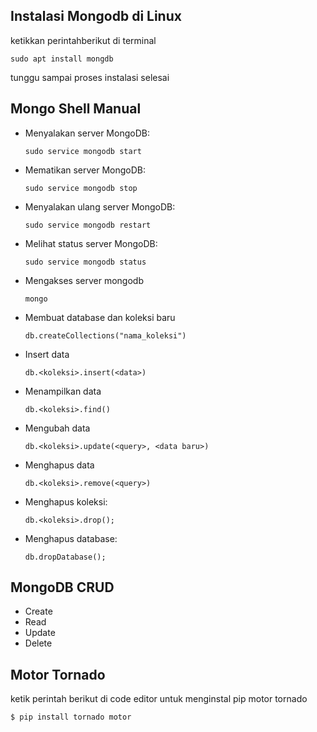 ## Instalasi Mongodb di Linux
 ketikkan perintahberikut di terminal
 ```
 sudo apt install mongdb
 ```
 tunggu sampai proses instalasi selesai

## Mongo Shell Manual

* Menyalakan server MongoDB:
  ```
  sudo service mongodb start
  ```
* Mematikan server MongoDB:
  ```
  sudo service mongodb stop
  ```
* Menyalakan ulang server MongoDB:
  ```
  sudo service mongodb restart
  ```
* Melihat status server MongoDB:
  ```
  sudo service mongodb status
  ```
* Mengakses server mongodb
  ```
  mongo
  ```
* Membuat database dan koleksi baru
  ```
  db.createCollections("nama_koleksi")
  ```
* Insert data
  ```
  db.<koleksi>.insert(<data>)
  ```
* Menampilkan data
  ```
  db.<koleksi>.find()
  ```
* Mengubah data
  ```
  db.<koleksi>.update(<query>, <data baru>)
  ```
* Menghapus data
  ```
  db.<koleksi>.remove(<query>)
  ```
* Menghapus koleksi:
  ```
  db.<koleksi>.drop();
  ```
* Menghapus database:
  ```
  db.dropDatabase();
  ```
## MongoDB CRUD
* Create
* Read
* Update
* Delete

## Motor Tornado
ketik perintah berikut di code editor untuk menginstal pip motor tornado
```
$ pip install tornado motor
```
